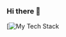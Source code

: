 ### Hi there 👋

[![My Tech Stack](https://github-readme-tech-stack.vercel.app/api/cards?align=center&fontSize=10&lineCount=2)
